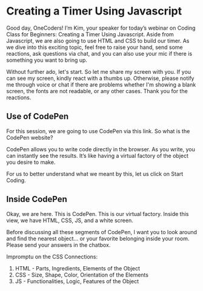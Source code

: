 # Creating a Timer Using Javascript

Good day, OneCoders! I’m Kim, your speaker for today’s webinar on Coding Class for Beginners: Creating a Timer Using Javascript. Aside from Javascript, we are also going to use HTML and CSS to build our timer. As we dive into this exciting topic, feel free to raise your hand, send some reactions, ask questions via chat, and you can also use your mic if there is something you want to bring up.

Without further ado, let's start. So let me share my screen with you. If you can see my screen, kindly react with a thumbs up. Otherwise, please notify me through voice or chat if there are problems whether I'm showing a blank screen, the fonts are not readable, or any other cases. Thank you for the reactions.

## Use of CodePen

For this session, we are going to use CodePen via this link. So what is the CodePen website?

CodePen allows you to write code directly in the browser. As you write, you can instantly see the results. It’s like having a virtual factory of the object you desire to make.

For us to better understand what we meant by this, let us click on Start Coding.

## Inside CodePen

Okay, we are here. This is CodePen. This is our virtual factory. Inside this view, we have HTML, CSS, JS, and a white screen.

Before discussing all these segments of CodePen, I want you to look around and find the nearest object... or your favorite belonging inside your room. Please send your answers in the chatbox.

Impromptu on the CSS Connections:

1. HTML - Parts, Ingredients, Elements of the Object
2. CSS - Size, Shape, Color, Orientation of the Elements
3. JS - Functionalities, Logic, Features of the Object


##